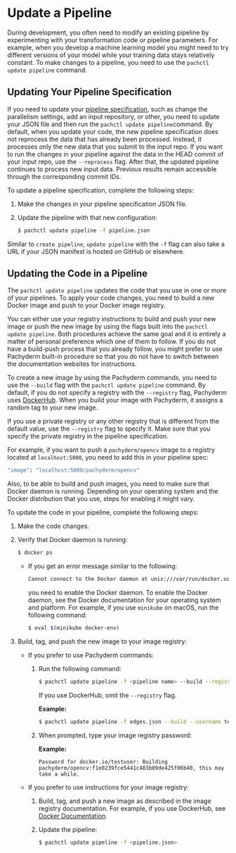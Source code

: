 # Update a Pipeline

During development, you often need to modify an existing
pipeline by experimenting with your transformation code or pipeline
parameters.
For example, when you develop a machine learning model you might need
to try different versions of your model while your training data
stays relatively constant. To make changes to a pipeline, you need to use
the `pachctl update pipeline` command.

## Updating Your Pipeline Specification

If you need to update your
[pipeline specification](../reference/pipeline_spec.html), such as change the
parallelism settings, add an input repository, or other, you need to update your
JSON file and then run the `pachctl update pipeline`command.
By default, when you update your code, the new pipeline specification
does not reprocess the data that has already been processed. Instead,
it processes only the new data that you submit to the input repo.
If you want to run the changes in your pipeline against the data in
the HEAD commit of your input repo, use the `--reprocess` flag.
After that, the updated pipeline continues to process new input data.
Previous results remain accessible through the corresponding commit IDs.

To update a pipeline specification, complete the following steps:

1. Make the changes in your pipeline specification JSON file.

1. Update the pipeline with that new configuration:

   ```bash
   $ pachctl update pipeline -f pipeline.json
   ```

Similar to `create pipeline`, `update pipeline` with the `-f` flag can also
take a URL if your JSON manifest is hosted on GitHub or elsewhere.

## Updating the Code in a Pipeline

The `pachctl update pipeline` updates the code that you use in one or
more of your pipelines. To apply your code changes, you need to
build a new Docker image and push to your Docker image registry.

You can either use your registry instructions to build and push your
new image or push the new image by using the flags built into
the `pachctl update pipeline`. Both procedures achieve the same goal
and it is entirely a matter of personal preference which one of them
to follow. If you do not have a build-push process that you
already follow, you might prefer to use Pachyderm built-in procedure
so that you do not have to switch
between the documentation websites for instructions.

To create a new image by using the Pachyderm commands, you need
to use the `--build` flag with the `pachctl update pipeline`
command. By default, if you do not specify a registry with the `--registry`
flag, Pachyderm uses [DockerHub](https://hub.docker.com).
When you build your image with Pachyderm, it assigns a random
tag to your new image.

If you use a private registry or any other registry that is different
from the default value, use the `--registry` flag to specify it.
Make sure that you specify the private registry in the pipeline
specification.

For example, if you want to push a `pachyderm/opencv` image to a
registry located at `localhost:5000`, you need to add this in
your pipeline spec:

 ```bash
 "image": "localhost:5000/pachyderm/opencv"
 ```

Also, to be able to build and push images, you need to make sure that
Docker daemon is running. Depending on your operating system and
the Docker distribution that you use, steps for enabling it might
vary.

To update the code in your pipeline, complete the following steps:

1. Make the code changes.
1. Verify that Docker daemon is running:

   ```bash
   $ docker ps
   ```

   * If you get an error message similar to the following:

     ```bash
     Cannot connect to the Docker daemon at unix:///var/run/docker.sock. Is the docker daemon running?
     ```

     you need to enable the Docker daemon. To enable the Docker daemon,
     see the Docker documentation for your operating system and platform.
     For example, if you use `minikube` on  macOS, run the following
     command:

     ```bash
     $ eval $(minikube docker-env)
     ```

1. Build, tag, and push the new image to your image registry:

   * If you prefer to use Pachyderm commands:

     1. Run the following command:

        ```bash
        $ pachctl update pipeline -f <pipeline name> --build --registry <registry> --username <registry user>
        ```

        If you use DockerHub, omit the `--registry` flag.

        **Example:**

        ```bash
        $ pachctl update pipeline -f edges.json --build --username testuser
        ```

     1. When prompted, type your image registry password:

        **Example:**

        ```
        Password for docker.io/testuser: Building pachyderm/opencv:f1e0239fce5441c483b09de425f06b40, this may take a while.
        ```

   * If you prefer to use instructions for your image registry:

     1. Build, tag, and push a new image as described in the
     image registry documentation. For example, if you use
     DockerHub, see [Docker Documentation](https://docs.docker.com/docker-hub/).

     1. Update the pipeline:

        ```bash
        $ pachctl update pipeline -f <pipeline.json>
        ```
